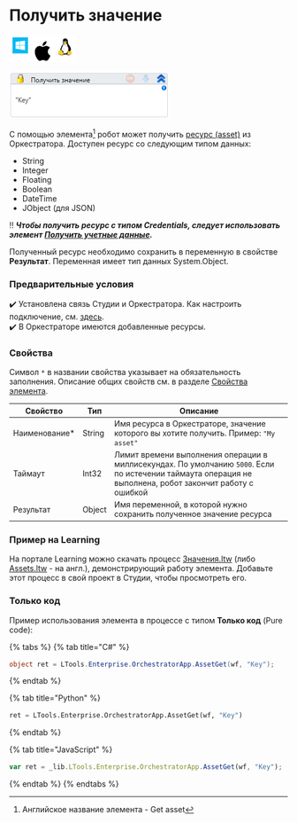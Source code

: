 # Получить значение

![](<../../../../.gitbook/assets/image (100) (1) (1) (1) (1) (1) (1) (1) (1) (19).png>)

![](<../../../../.gitbook/assets/image (269).png>)

С помощью элемента[^1] робот может получить [ресурс (asset)](https://docs.primo-rpa.ru/primo-rpa/orchestrator/basics/assets) из Оркестратора. Доступен ресурс со следующим типом данных:
* String
* Integer
* Floating
* Boolean
* DateTime
* JObject (для JSON)

:bangbang: ***Чтобы получить ресурс с типом Credentials, следует использовать элемент [Получить учетные данные](https://docs.primo-rpa.ru/primo-rpa/g_elements/el_basic/els_orch/els_assets/el_orch_getcredentials).***

Полученный ресурс необходимо сохранить в переменную в свойстве **Результат**. Переменная имеет тип данных System.Object.

### Предварительные условия

:heavy_check_mark: Установлена связь Студии и Оркестратора. Как настроить подключение, см. [здесь](https://docs.primo-rpa.ru/primo-rpa/primo-studio/settings#orkestrator).\
:heavy_check_mark: В Оркестраторе имеются добавленные ресурсы.


### Свойства
Символ `*` в названии свойства указывает на обязательность заполнения. Описание общих свойств см. в разделе [Свойства элемента](https://docs.primo-rpa.ru/primo-rpa/primo-studio/process/elements#svoistva-elementa).

| Свойство       | Тип    | Описание                                                                                                                                             |
| -------------- | ------ | ---------------------------------------------------------------------------------------------------------------------------------------------------- |
| Наименование\* | String | Имя ресурса в Оркестраторе, значение которого вы хотите получить. Пример: `"My asset"` |
| Таймаут        | Int32  | Лимит времени выполнения операции в миллисекундах. По умолчанию `5000`. Если по истечении таймаута операция не выполнена, робот закончит работу с ошибкой |
| Результат      | Object | Имя переменной, в которой нужно сохранить полученное значение ресурса             |


### Пример на Learning

На портале Learning можно скачать процесс [Значения.ltw](https://github.com/PrimoRPA/Learning/blob/master/StudioActivities/Ru/%D0%9E%D1%80%D0%BA%D0%B5%D1%81%D1%82%D1%80%D0%B0%D1%82%D0%BE%D1%80/%D0%97%D0%BD%D0%B0%D1%87%D0%B5%D0%BD%D0%B8%D1%8F/%D0%97%D0%BD%D0%B0%D1%87%D0%B5%D0%BD%D0%B8%D1%8F.ltw) (либо [Assets.ltw](https://github.com/PrimoRPA/Learning/blob/master/StudioActivities/En/Orchestrator/Assets/Assets.ltw) - на англ.), демонстрирующий работу элемента. Добавьте этот процесс в свой проект в Студии, чтобы просмотреть его.


### Только код
Пример использования элемента в процессе с типом **Только код** (Pure code):

{% tabs %}
{% tab title="C#" %}
```csharp
object ret = LTools.Enterprise.OrchestratorApp.AssetGet(wf, "Key");
```
{% endtab %}

{% tab title="Python" %}
```python
ret = LTools.Enterprise.OrchestratorApp.AssetGet(wf, "Key")
```
{% endtab %}

{% tab title="JavaScript" %}
```javascript
var ret = _lib.LTools.Enterprise.OrchestratorApp.AssetGet(wf, "Key");
```
{% endtab %}
{% endtabs %}

[^1]: Английское название элемента - Get asset
